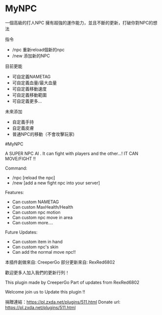 # MyNPC

一個高級的打人NPC 擁有超強的運作能力，並且不斷的更新，打破你對NPC的想法

指令
- /npc 重新reload個新的npc
- /new 添加新的NPC

目前更能
- 可自定義NAMETAG
- 可自定義血量/最大血量
- 可自定義移動速度
- 可自定義移動範圍
- 可自定義更多…

未來添加
- 自定義手持
- 自定義皮膚
- 普通NPC的移動（不會攻擊玩家)

#MyNPC

A SUPER NPC AI . It can fight with players and the other...!
IT CAN MOVE/FIGHT !!

Command:
- /npc [reload the npc]
- /new [add a new fight npc into your server]

Features:
- Can custom NAMETAG
- Can custon MaxHealth/Health
- Can custom npc motion
- Can custom npc move in area
- Can custom more....

Future Updates:
- Can custom item in hand
- Can custom npc's skin
- Can add the normal move npc!!

本插件創做來自: CreeperGo
部分更新來自: RexRed6802

歡迎更多人加入我們的更新行列！

This plugin made by CreeperGo
Part of updates from RexRed6802

Welcome join us to Update this plugin !!

捐贈連結：https://pl.zxda.net/plugins/511.html
Donate url: https://pl.zxda.net/plugins/511.html




